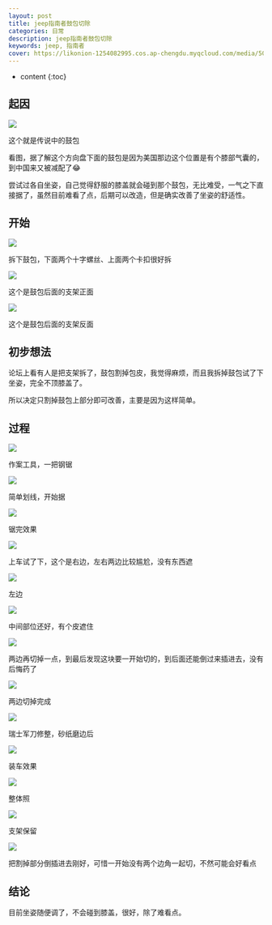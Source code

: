 ```yaml
---
layout: post
title: jeep指南者鼓包切除
categories: 日常
description: jeep指南者鼓包切除
keywords: jeep, 指南者
cover: https://likonion-1254082995.cos.ap-chengdu.myqcloud.com/media/500_d9a4110e-b92e-45f0-ab48-355a48ffe43c.jpg
---
```

* content
{:toc}
## 起因

![](https://likonion-1254082995.cos.ap-chengdu.myqcloud.com/media/500_d9a4110e-b92e-45f0-ab48-355a48ffe43c.jpg)
<p class="img-instructions">这个就是传说中的鼓包</p>

看图，据了解这个方向盘下面的鼓包是因为美国那边这个位置是有个膝部气囊的，到中国来又被减配了😂

尝试过各自坐姿，自己觉得舒服的膝盖就会碰到那个鼓包，无比难受，一气之下直接据了，虽然目前难看了点，后期可以改造，但是确实改善了坐姿的舒适性。

## 开始

![](https://likonion-1254082995.cos.ap-chengdu.myqcloud.com/media/500_wKgH0VXSuPyAEa46AARqSPfu8Do016.jpg)
<p class="img-instructions">拆下鼓包，下面两个十字螺丝、上面两个卡扣很好拆</p>

![](https://likonion-1254082995.cos.ap-chengdu.myqcloud.com/media/500_b50a90cc-af4f-45c1-a28b-26592141a539.jpg)
<p class="img-instructions">这个是鼓包后面的支架正面</p>

![](https://likonion-1254082995.cos.ap-chengdu.myqcloud.com/media/500_957a7f19-9e10-4a50-b352-95b7559929d3.jpg)
<p class="img-instructions">这个是鼓包后面的支架反面</p>

## 初步想法

论坛上看有人是把支架拆了，鼓包割掉包皮，我觉得麻烦，而且我拆掉鼓包试了下坐姿，完全不顶膝盖了。

所以决定只割掉鼓包上部分即可改善，主要是因为这样简单。

## 过程

![](https://likonion-1254082995.cos.ap-chengdu.myqcloud.com/media/IMG_6055.JPG)
<p class="img-instructions">作案工具，一把钢锯</p>


![](https://likonion-1254082995.cos.ap-chengdu.myqcloud.com/media/IMG_6056.JPG)
<p class="img-instructions">简单划线，开始据</p>

![](https://likonion-1254082995.cos.ap-chengdu.myqcloud.com/media/IMG_6059.JPG)
<p class="img-instructions">锯完效果</p>

![](https://likonion-1254082995.cos.ap-chengdu.myqcloud.com/media/IMG_6062.JPG)
<p class="img-instructions">上车试了下，这个是右边，左右两边比较尴尬，没有东西遮</p>

![](https://likonion-1254082995.cos.ap-chengdu.myqcloud.com/media/IMG_6063.JPG)
<p class="img-instructions">左边</p>

![](https://likonion-1254082995.cos.ap-chengdu.myqcloud.com/media/IMG_6065.JPG)
<p class="img-instructions">中间部位还好，有个皮遮住</p>

![](https://likonion-1254082995.cos.ap-chengdu.myqcloud.com/media/IMG_6066.JPG)
<p class="img-instructions">两边再切掉一点，到最后发现这块要一开始切的，到后面还能倒过来插进去，没有后悔药了</p>

![](https://likonion-1254082995.cos.ap-chengdu.myqcloud.com/media/IMG_6067.JPG)
<p class="img-instructions">两边切掉完成</p>

![](https://likonion-1254082995.cos.ap-chengdu.myqcloud.com/media/IMG_6069.JPG)
<p class="img-instructions">瑞士军刀修整，砂纸磨边后</p>

![](https://likonion-1254082995.cos.ap-chengdu.myqcloud.com/media/IMG_6072.JPG)
<p class="img-instructions">装车效果</p>

![](https://likonion-1254082995.cos.ap-chengdu.myqcloud.com/media/IMG_6073.JPG)
<p class="img-instructions">整体照</p>

![](https://likonion-1254082995.cos.ap-chengdu.myqcloud.com/media/IMG_6075.JPG)
<p class="img-instructions">支架保留</p>

![](https://likonion-1254082995.cos.ap-chengdu.myqcloud.com/media/IMG_6078.JPG)
<p class="img-instructions">把割掉部分倒插进去刚好，可惜一开始没有两个边角一起切，不然可能会好看点</p>

## 结论

目前坐姿随便调了，不会碰到膝盖，很好，除了难看点。



